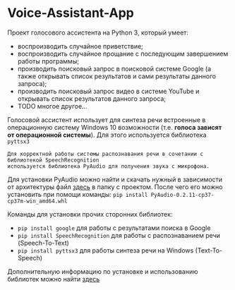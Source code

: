 # Voice-Assistant-App
Проект голосового ассистента на Python 3, который умеет:
* воспроизводить случайное приветствие;
* воспроизводить случайное прощание с последующим завершением работы программы;
* производить поисковый запрос в поисковой системе Google
  (а также открывать список результатов и сами результаты данного запроса);
* производить поисковый запрос видео в системе YouTube и открывать список результатов данного запроса;
* TODO многое другое...

Голосовой ассистент использует для синтеза речи встроенные в операционную систему Windows 10 возможности
(т.е. **голоса зависят от операционной системы**). Для этого используется библиотека `pyttsx3`

    Для корректной работы системы распознавания речи в сочетании с библиотекой SpeechRecognition
    используется библиотека PyAudio для получения звука с микрофона.
    
Для установки PyAudio можно найти и скачать нужный в зависимости от архитектуры файл [здесь](https://www.lfd.uci.edu/~gohlke/pythonlibs/#pyaudio) в папку с проектом.
После чего его можно установить при помощи команды: `pip install PyAudio-0.2.11-cp37-cp37m-win_amd64.whl`

Команды для установки прочих сторонних библиотек:
* `pip install google` для работы с результатами поиска в Google
* `pip install SpeechRecognition` для работы с распознаванием речи (Speech-To-Text)
* `pip install pyttsx3` для работы синтеза речи на Windows (Text-To-Speech)

Дополнительную информацию по установке и использованию библиотек можно найти [здесь](https://pypi.org/)
